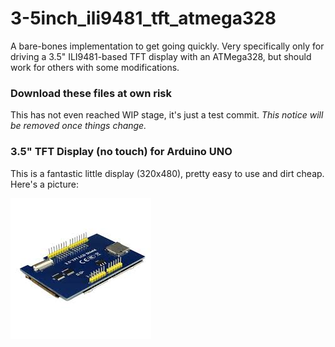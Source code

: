 # 3-5inch_ili9481_tft_atmega328
A bare-bones implementation to get going quickly. Very specifically only for driving a 3.5" ILI9481-based TFT display with an ATMega328, but should work for others with some modifications.

### Download these files at own risk
This has not even reached WIP stage, it's just a test commit. *This notice will be removed once things change.*

### 3.5" TFT Display (no touch) for Arduino UNO

This is a fantastic little display (320x480), pretty easy to use and dirt cheap. Here's a picture:

![This is what I mean](3-5inchtftArduinoUNO.jpeg)

